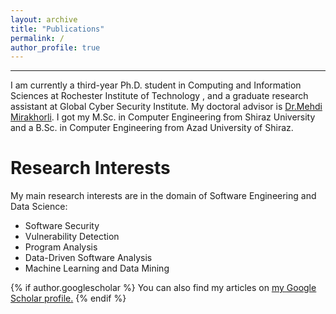 ```yaml
---
layout: archive
title: "Publications"
permalink: /
author_profile: true
---
```

---
I am currently a third-year Ph.D. student in Computing and Information Sciences at Rochester Institute of Technology , and a graduate research assistant at Global Cyber Security Institute. My doctoral advisor is [Dr.Mehdi Mirakhorli](https://www.se.rit.edu/~mehdi/). I got my M.Sc. in Computer Engineering from Shiraz University and a B.Sc. in Computer Engineering from Azad University of Shiraz.


Research Interests
======
My main research interests are in the domain of Software Engineering and Data Science:
* Software Security
* Vulnerability Detection
* Program Analysis 
* Data-Driven Software Analysis
* Machine Learning and Data Mining

{% if author.googlescholar %}
  You can also find my articles on <u><a href="{{author.googlescholar}}">my Google Scholar profile</a>.</u>
{% endif %}





